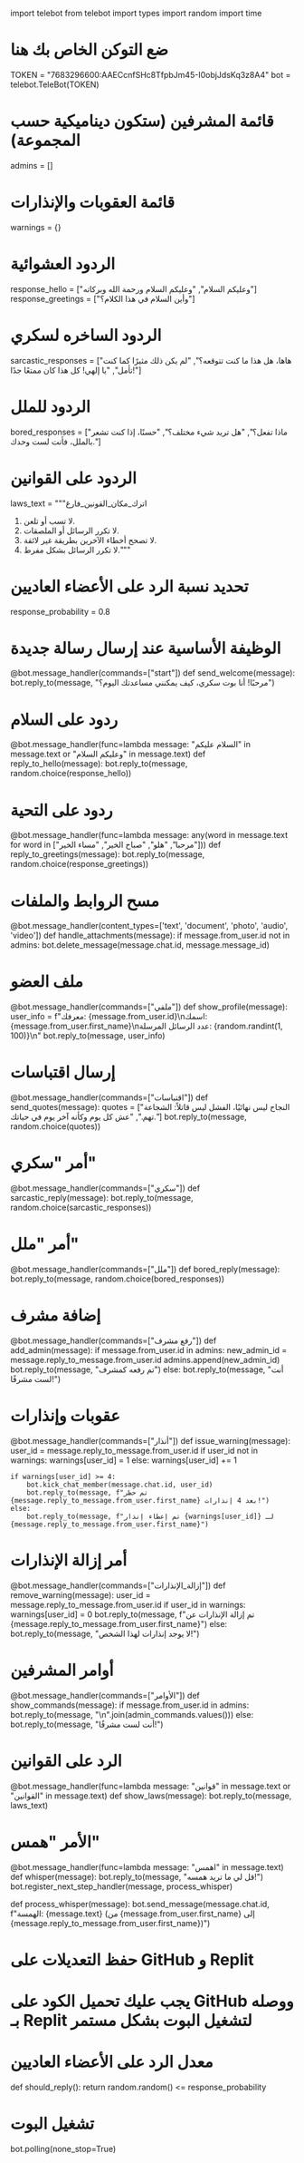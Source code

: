 import telebot
from telebot import types
import random
import time

# ضع التوكن الخاص بك هنا
TOKEN = "7683296600:AAECcnfSHc8TfpbJm45-I0objJdsKq3z8A4"
bot = telebot.TeleBot(TOKEN)

# قائمة المشرفين (ستكون ديناميكية حسب المجموعة)
admins = []

# قائمة العقوبات والإنذارات
warnings = {}

# الردود العشوائية
response_hello = ["وعليكم السلام", "وعليكم السلام ورحمة الله وبركاته"]
response_greetings = ["وأين السلام في هذا الكلام؟"]

# الردود الساخره لسكري
sarcastic_responses = ["هاها، هل هذا ما كنت تتوقعه؟", "لم يكن ذلك مثيرًا كما كنت تأمل", "يا إلهي! كل هذا كان ممتعًا جدًا!"]

# الردود للملل
bored_responses = ["ماذا تفعل؟", "هل تريد شيء مختلف؟", "حسنًا، إذا كنت تشعر بالملل، فأنت لست وحدك."]

# الردود على القوانين
laws_text = """اترك_مكان_القونين_فارغ
1. لا تسب أو تلعن.
2. لا تكرر الرسائل أو الملصقات.
3. لا تصحح أخطاء الآخرين بطريقة غير لائقة.
4. لا تكرر الرسائل بشكل مفرط."""

# تحديد نسبة الرد على الأعضاء العاديين
response_probability = 0.8

# الوظيفة الأساسية عند إرسال رسالة جديدة
@bot.message_handler(commands=["start"])
def send_welcome(message):
    bot.reply_to(message, "مرحبًا! أنا بوت سكري، كيف يمكنني مساعدتك اليوم؟")

# ردود على السلام
@bot.message_handler(func=lambda message: "السلام عليكم" in message.text or "وعليكم السلام" in message.text)
def reply_to_hello(message):
    bot.reply_to(message, random.choice(response_hello))

# ردود على التحية
@bot.message_handler(func=lambda message: any(word in message.text for word in ["مرحبا", "هلو", "صباح الخير", "مساء الخير"]))
def reply_to_greetings(message):
    bot.reply_to(message, random.choice(response_greetings))

# مسح الروابط والملفات
@bot.message_handler(content_types=['text', 'document', 'photo', 'audio', 'video'])
def handle_attachments(message):
    if message.from_user.id not in admins:
        bot.delete_message(message.chat.id, message.message_id)

# ملف العضو
@bot.message_handler(commands=["ملفي"])
def show_profile(message):
    user_info = f"معرفك: {message.from_user.id}\nاسمك: {message.from_user.first_name}\nعدد الرسائل المرسلة: {random.randint(1, 100)}\n"
    bot.reply_to(message, user_info)

# إرسال اقتباسات
@bot.message_handler(commands=["اقتباسات"])
def send_quotes(message):
    quotes = ["النجاح ليس نهائيًا، الفشل ليس قاتلاً: الشجاعة تهم.", "عش كل يوم وكأنه آخر يوم في حياتك."]
    bot.reply_to(message, random.choice(quotes))

# أمر "سكري"
@bot.message_handler(commands=["سكري"])
def sarcastic_reply(message):
    bot.reply_to(message, random.choice(sarcastic_responses))

# أمر "ملل"
@bot.message_handler(commands=["ملل"])
def bored_reply(message):
    bot.reply_to(message, random.choice(bored_responses))

# إضافة مشرف
@bot.message_handler(commands=["رفع مشرف"])
def add_admin(message):
    if message.from_user.id in admins:
        new_admin_id = message.reply_to_message.from_user.id
        admins.append(new_admin_id)
        bot.reply_to(message, "تم رفعه كمشرف")
    else:
        bot.reply_to(message, "أنت لست مشرفًا!")

# عقوبات وإنذارات
@bot.message_handler(commands=["أنذار"])
def issue_warning(message):
    user_id = message.reply_to_message.from_user.id
    if user_id not in warnings:
        warnings[user_id] = 1
    else:
        warnings[user_id] += 1

    if warnings[user_id] >= 4:
        bot.kick_chat_member(message.chat.id, user_id)
        bot.reply_to(message, f"تم حظر {message.reply_to_message.from_user.first_name} بعد 4 إنذارات!")
    else:
        bot.reply_to(message, f"تم إعطاء إنذار {warnings[user_id]} لـ {message.reply_to_message.from_user.first_name}")

# أمر إزالة الإنذارات
@bot.message_handler(commands=["إزالة_الإنذارات"])
def remove_warning(message):
    user_id = message.reply_to_message.from_user.id
    if user_id in warnings:
        warnings[user_id] = 0
        bot.reply_to(message, f"تم إزالة الإنذارات عن {message.reply_to_message.from_user.first_name}")
    else:
        bot.reply_to(message, "لا يوجد إنذارات لهذا الشخص!")

# أوامر المشرفين
@bot.message_handler(commands=["الأوامر"])
def show_commands(message):
    if message.from_user.id in admins:
        bot.reply_to(message, "\n".join(admin_commands.values()))
    else:
        bot.reply_to(message, "أنت لست مشرفًا!")

# الرد على القوانين
@bot.message_handler(func=lambda message: "قوانين" in message.text or "القوانين" in message.text)
def show_laws(message):
    bot.reply_to(message, laws_text)

# الأمر "همس"
@bot.message_handler(func=lambda message: "اهمس" in message.text)
def whisper(message):
    bot.reply_to(message, "قل لي ما تريد همسه!")
    bot.register_next_step_handler(message, process_whisper)

def process_whisper(message):
    bot.send_message(message.chat.id, f"الهمسة: {message.text} (من {message.from_user.first_name} إلى {message.reply_to_message.from_user.first_name})")

# حفظ التعديلات على GitHub و Replit
# يجب عليك تحميل الكود على GitHub ووصله بـ Replit لتشغيل البوت بشكل مستمر

# معدل الرد على الأعضاء العاديين
def should_reply():
    return random.random() <= response_probability

# تشغيل البوت
bot.polling(none_stop=True)
